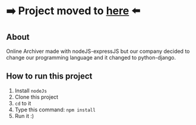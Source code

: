 # :arrow_right: Project moved to [here](https://github.com/mrsdz/archiver-django) :arrow_left:
## About
Online Archiver made with nodeJS-expressJS but our company decided to change our programming language and it changed to python-django.

## How to run this project
1. Install `nodeJs`
2. Clone this project
3. `cd` to it
4. Type this command: `npm install`
5. Run it :)
